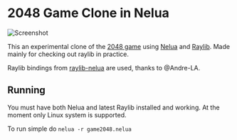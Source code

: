 # 2048 Game Clone in Nelua

![Screenshot](https://raw.githubusercontent.com/edubart/nelua-game2048/master/screenshot.gif)

This an experimental clone of the [2048 game](https://play2048.co/) using
[Nelua](https://github.com/edubart/nelua-lang) and
[Raylib](https://www.raylib.com/). Made mainly for checking out raylib in practice.

Raylib bindings from [raylib-nelua](https://github.com/Andre-LA/raylib-nelua-mirror) are used,
thanks to @Andre-LA.

## Running

You must have both Nelua and latest Raylib installed and working. At the moment
only Linux system is supported.

To run simple do `nelua -r game2048.nelua`
